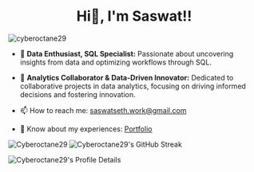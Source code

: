 <h1 align="center">Hi👋, I'm Saswat!!</h1>

<p align="left"> 
  <img src="https://komarev.com/ghpvc/?username=cyberoctane29&label=Profile%20views&color=0e75b6&style=flat" alt="cyberoctane29" />
</p>

- 🌱 **Data Enthusiast, SQL Specialist:** Passionate about uncovering insights from data and optimizing workflows through SQL.

- 💬 **Analytics Collaborator & Data-Driven Innovator:** Dedicated to collaborative projects in data analytics, focusing on driving informed decisions and fostering innovation.

- 📫 How to reach me: <a href="mailto:saswatseth.work@gmail.com">saswatseth.work@gmail.com</a>

- 📄 Know about my experiences: <a href="https://saswatseth.netlify.app" target="_blank" rel="noopener noreferrer">Portfolio</a>

<p>
  <img align="left" src="https://github-readme-stats.vercel.app/api/top-langs?username=Cyberoctane29&show_icons=true&locale=en&layout=compact&langs_count=10&theme=dark" alt="Cyberoctane29" />
</p>
<p>
  <img src="https://github-readme-streak-stats.herokuapp.com/?user=Cyberoctane29&theme=dark" alt="Cyberoctane29's GitHub Streak" />
</p>
<p>
  <img src="http://github-profile-summary-cards.vercel.app/api/cards/profile-details?username=Cyberoctane29&theme=github_dark" alt="Cyberoctane29's Profile Details" style="max-width: 100%;">
</p>

